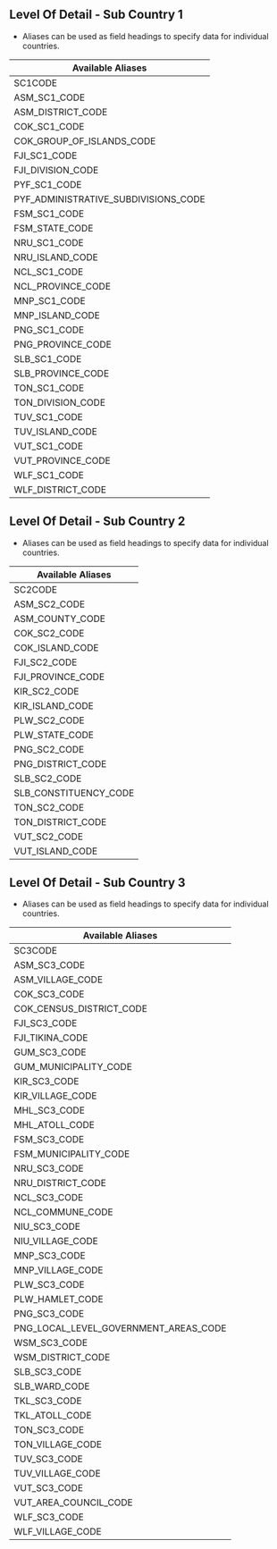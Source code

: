 ## Level Of Detail - Sub Country 1 
- Aliases can be used as field headings to specify data for individual countries.

|         Available Aliases          |
|------------------------------------|
|SC1CODE                             |
|ASM_SC1_CODE                        |
|ASM_DISTRICT_CODE                   |
|COK_SC1_CODE                        |
|COK_GROUP_OF_ISLANDS_CODE           |
|FJI_SC1_CODE                        |
|FJI_DIVISION_CODE                   |
|PYF_SC1_CODE                        |
|PYF_ADMINISTRATIVE_SUBDIVISIONS_CODE|
|FSM_SC1_CODE                        |
|FSM_STATE_CODE                      |
|NRU_SC1_CODE                        |
|NRU_ISLAND_CODE                     |
|NCL_SC1_CODE                        |
|NCL_PROVINCE_CODE                   |
|MNP_SC1_CODE                        |
|MNP_ISLAND_CODE                     |
|PNG_SC1_CODE                        |
|PNG_PROVINCE_CODE                   |
|SLB_SC1_CODE                        |
|SLB_PROVINCE_CODE                   |
|TON_SC1_CODE                        |
|TON_DIVISION_CODE                   |
|TUV_SC1_CODE                        |
|TUV_ISLAND_CODE                     |
|VUT_SC1_CODE                        |
|VUT_PROVINCE_CODE                   |
|WLF_SC1_CODE                        |
|WLF_DISTRICT_CODE                   |


## Level Of Detail - Sub Country 2 
- Aliases can be used as field headings to specify data for individual countries.

|  Available Aliases  |
|---------------------|
|SC2CODE              |
|ASM_SC2_CODE         |
|ASM_COUNTY_CODE      |
|COK_SC2_CODE         |
|COK_ISLAND_CODE      |
|FJI_SC2_CODE         |
|FJI_PROVINCE_CODE    |
|KIR_SC2_CODE         |
|KIR_ISLAND_CODE      |
|PLW_SC2_CODE         |
|PLW_STATE_CODE       |
|PNG_SC2_CODE         |
|PNG_DISTRICT_CODE    |
|SLB_SC2_CODE         |
|SLB_CONSTITUENCY_CODE|
|TON_SC2_CODE         |
|TON_DISTRICT_CODE    |
|VUT_SC2_CODE         |
|VUT_ISLAND_CODE      |


## Level Of Detail - Sub Country 3 
- Aliases can be used as field headings to specify data for individual countries.

|          Available Aliases          |
|-------------------------------------|
|SC3CODE                              |
|ASM_SC3_CODE                         |
|ASM_VILLAGE_CODE                     |
|COK_SC3_CODE                         |
|COK_CENSUS_DISTRICT_CODE             |
|FJI_SC3_CODE                         |
|FJI_TIKINA_CODE                      |
|GUM_SC3_CODE                         |
|GUM_MUNICIPALITY_CODE                |
|KIR_SC3_CODE                         |
|KIR_VILLAGE_CODE                     |
|MHL_SC3_CODE                         |
|MHL_ATOLL_CODE                       |
|FSM_SC3_CODE                         |
|FSM_MUNICIPALITY_CODE                |
|NRU_SC3_CODE                         |
|NRU_DISTRICT_CODE                    |
|NCL_SC3_CODE                         |
|NCL_COMMUNE_CODE                     |
|NIU_SC3_CODE                         |
|NIU_VILLAGE_CODE                     |
|MNP_SC3_CODE                         |
|MNP_VILLAGE_CODE                     |
|PLW_SC3_CODE                         |
|PLW_HAMLET_CODE                      |
|PNG_SC3_CODE                         |
|PNG_LOCAL_LEVEL_GOVERNMENT_AREAS_CODE|
|WSM_SC3_CODE                         |
|WSM_DISTRICT_CODE                    |
|SLB_SC3_CODE                         |
|SLB_WARD_CODE                        |
|TKL_SC3_CODE                         |
|TKL_ATOLL_CODE                       |
|TON_SC3_CODE                         |
|TON_VILLAGE_CODE                     |
|TUV_SC3_CODE                         |
|TUV_VILLAGE_CODE                     |
|VUT_SC3_CODE                         |
|VUT_AREA_COUNCIL_CODE                |
|WLF_SC3_CODE                         |
|WLF_VILLAGE_CODE                     |
